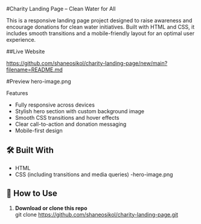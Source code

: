 #Charity Landing Page – Clean Water for All

This is a responsive landing page project designed to raise awareness and encourage donations for clean water initiatives. Built with HTML and CSS, it includes smooth transitions and a mobile-friendly layout for an optimal user experience.

##Live Website

https://github.com/shaneosikol/charity-landing-page/new/main?filename=README.md

#Preview
hero-image.png

 Features

- Fully responsive across devices
- Stylish hero section with custom background image
- Smooth CSS transitions and hover effects
- Clear call-to-action and donation messaging
- Mobile-first design

## 🛠️ Built With
- HTML
- CSS (including transitions and media queries)
-hero-image.png
## 🧭 How to Use

1. **Download or clone this repo**  
  git clone https://github.com/shaneosikol/charity-landing-page.git  
